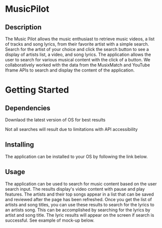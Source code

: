 # MusicPilot

## Description
The Music Pilot allows the music enthusiast to retrieve music videos, a list of tracks and song lyrics, from their favorite artist with a simple search. Search for the artist of your choice and click the search button to see a display of artists list, a video, and song lyrics. The application allows the user to search for various musical content with the click of a button. We collaboratively worked with the data from the MusixMatch and YouTube Iframe APIs to search and display the content of the application.
 
# Getting Started 
## Dependencies 
Downlaod the latest version of OS for best results
<!-- may need to remove/ want the user to know search data results are limited -->
Not all searches will result due to limitations with API accessibility 

## Installing
The application can be installed to your OS by following the link below.
<!-- Live link will go here --> 

## Usage 
The application can be used to search for music content based on the user search input. The results display's video content with pause and play features. The artists and their top songs appear in a list that can be saved and reviewed after the page has been refreshed. Once you get the list of artists and song titles, you can use these results to search for the lyrics to an artists song. This can be accomplished by searching for the lyrics by artist and song title. The lyric results will appear on the screen if search is successful. See example of mock-up below.
<!-- screenshot here -->

